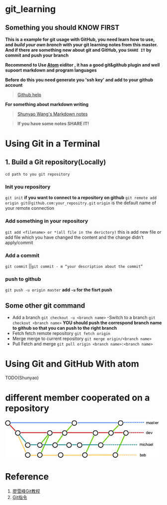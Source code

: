 # git_learning
## Something you should **KNOW FIRST**
**This is a example for git usage with GitHub, you need learn how to use, and *build your own branch* with your git learning notes from this master. And if there are something new about git and GitHub, you `SHARE IT` by commit and push your branch**

**Recommend to Use [Atom](https://atom.io/) eiditor , it has a good git&github plugin and well supoort markdown and program languages**

**Before do this you need generate you 'ssh key' and add to your github account**
>[Github help](https://help.github.com/articles/connecting-to-github-with-ssh/)

**For something about markdown writing**
> [Shunyao Wang's Markdown notes](https://github.com/ShunyaoWang/general_notes/tree/master/Markdowns)


> **If you have some notes SHARE IT!**
# Using Git in a Terminal
## 1. Build a Git repository(Locally)
`cd path to you git repository`
### Init you repository
`git init`
**if you want to connect to a repository on github**
`git remote add origin git＠github.com:your_repositry.git`
`origin` is the default name of your remote connection

### Add something in your repository
`git add <filename> or *(all file in the derictory)`
this is add new file or add file which you have changed the content
and the change didn't apply/commit
### Add a commit
`git commit` ||`git commit - m “your description about the commit”`
### push to github
`git push -u origin master`
**add `-u` for the fisrt push**

## Some other git command
- Add a branch
`git checkout -u <branch name>`
-Switch to a branch
`git checkout <branch name>`
**YOU should push the correspond branch name to github
so that you can push to the right branch**
- Fetch
fetch remote repository
`git fetch origin`
- Merge
merge to current repository
`git merge origin/<branch name>`
- Pull
Fetch and merge
`git pull origin <branch name>:<branch name>`

# Using Git and GitHub With atom
TODO(Shunyao)

# different member cooperated on a repository

![branchs cooperation](pic/branchs.png)

# Reference
1. [廖雪峰Git教程](https://www.liaoxuefeng.com/wiki/0013739516305929606dd18361248578c67b8067c8c017b000)
2. [Git指令](https://www.yiibai.com/git)
